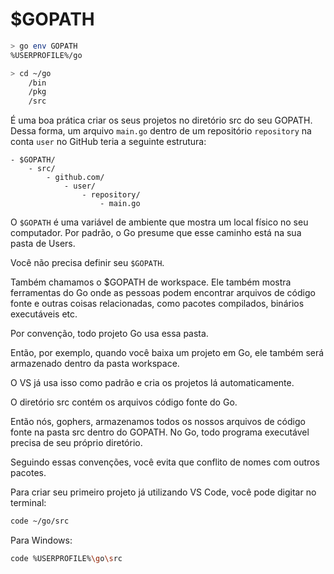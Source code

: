 # $GOPATH

```bash
> go env GOPATH
%USERPROFILE%/go
```

```bash
> cd ~/go
    /bin
    /pkg
    /src
```

É uma boa prática criar os seus projetos no diretório src do seu GOPATH. Dessa forma, um arquivo `main.go` dentro de um repositório `repository` na conta `user` no GitHub teria a seguinte estrutura:

```text
- $GOPATH/
    - src/
        - github.com/
            - user/
                - repository/
                    - main.go
```

O `$GOPATH` é uma variável de ambiente que mostra um local físico no seu computador. Por padrão, o Go presume que esse caminho está na sua pasta de Users.

Você não precisa definir seu `$GOPATH`.

Também chamamos o $GOPATH de workspace. Ele também mostra ferramentas do Go onde as pessoas podem encontrar arquivos de código fonte e outras coisas relacionadas, como pacotes compilados, binários executáveis etc.

Por convenção, todo projeto Go usa essa pasta.

Então, por exemplo, quando você baixa um projeto em Go, ele também será armazenado dentro da pasta workspace.

O VS já usa isso como padrão e cria os projetos lá automaticamente.

O diretório src contém os arquivos código fonte do Go.

Então nós, gophers, armazenamos todos os nossos arquivos de código fonte na pasta src dentro do GOPATH. No Go, todo programa executável precisa de seu próprio diretório.

Seguindo essas convenções, você evita que conflito de nomes com outros pacotes.

Para criar seu primeiro projeto já utilizando VS Code, você pode digitar no terminal:

```bash
code ~/go/src
```

Para Windows:

```bash
code %USERPROFILE%\go\src
```

